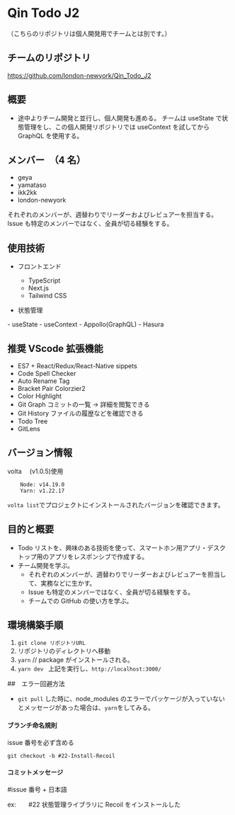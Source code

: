 # Qin Todo J2

（こちらのリポジトリは個人開発用でチームとは別です。）

## チームのリポジトリ

https://github.com/london-newyork/Qin_Todo_J2

## 概要

- 途中よりチーム開発と並行し、個人開発も進める。
  チームは useState で状態管理をし、この個人開発リポジトリでは useContext を試してから GraphQL を使用する。

## メンバー　（4 名）

- geya
- yamataso
- ikk2kk
- london-newyork

それぞれのメンバーが、週替わりでリーダーおよびレビュアーを担当する。
Issue も特定のメンバーではなく、全員が切る経験をする。

## 使用技術

- フロントエンド

  - TypeScript
  - Next.js
  - Tailwind CSS

- 状態管理

<Try1>
- useState
- useContext

<Try2>
- Appollo(GraphQL)
- Hasura

## 推奨 VScode 拡張機能

- ES7 + React/Redux/React-Native sippets
- Code Spell Checker
- Auto Rename Tag
- Bracket Pair Colorzier2
- Color Highlight
- Git Graph コミットの一覧 → 詳細を閲覧できる
- Git History ファイルの履歴などを確認できる
- Todo Tree
- GitLens

## バージョン情報

volta 　(v1.0.5)使用

```
    Node: v14.19.0
    Yarn: v1.22.17
```

`volta list`でプロジェクトにインストールされたバージョンを確認できます。

## 目的と概要

- Todo リストを、興味のある技術を使って、スマートホン用アプリ・デスクトップ用のアプリをレスポンシブで作成する。
- チーム開発を学ぶ。
  - それぞれのメンバーが、週替わりでリーダーおよびレビュアーを担当して、実務などに生かす。
  - Issue も特定のメンバーではなく、全員が切る経験をする。
  - チームでの GitHub の使い方を学ぶ。

## 環境構築手順

1. `git clone リポジトリURL`
2. リポジトリのディレクトリへ移動
3. `yarn` // package がインストールされる。
4. `yarn dev `
   上記を実行し、`http://localhost:3000/`

##　エラー回避方法

- `git pull` した時に、node_modules のエラーでパッケージが入っていないとメッセージがあった場合は、`yarn`をしてみる。

#### ブランチ命名規則

issue 番号を必ず含める

`git checkout -b #22-Install-Recoil`

#### コミットメッセージ

#issue 番号 + 日本語

ex:　　#22 状態管理ライブラリに Recoil をインストールした
